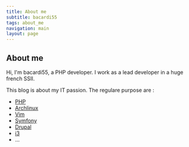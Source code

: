 ```yaml
---
title: About me
subtitle: bacardi55
tags: about_me
navigation: main
layout: page
---
```


About me
-----

Hi, I'm bacardi55, a PHP developer. I work as a lead developer in a huge french SSII.

This blog is about my IT passion. The regulare purpose are :

- [PHP](http://php.net "php")
- [Archlinux](http://archlinux.org "archlinux")
- [Vim](http://vim.org "vim")
- [Symfony](http://symfony.com "symfony")
- [Drupal](http://drupal.org "drupal")
- [i3](http://i3wm.org "i3")
- …
